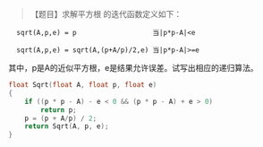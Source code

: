 >【题目】求解平方根 的迭代函数定义如下：
```
  sqrt(A,p,e) = p                   当|p*p-A|<e
  
  sqrt(A,p,e) = sqrt(A,(p+A/p)/2,e) 当|p*p-A|>=e
```
其中，p是A的近似平方根，e是结果允许误差。试写出相应的递归算法。

```c
float Sqrt(float A, float p, float e)
{
    if ((p * p - A) - e < 0 && (p * p - A) + e > 0)
        return p;
    p = (p + A/p) / 2;
    return Sqrt(A, p, e);
}
```
